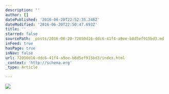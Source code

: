 ```yaml
---
description: ''
author: []
datePublished: '2016-06-20T22:52:35.246Z'
dateModified: '2016-06-20T22:50:47.693Z'
title: ''
starred: false
sourcePath: _posts/2016-06-20-72050d16-ddc6-41f4-a9ee-b8d5ef915bd3.md
inFeed: true
hasPage: true
inNav: false
url: 72050d16-ddc6-41f4-a9ee-b8d5ef915bd3/index.html
_context: 'http://schema.org'
_type: Article

---
```

![](https://the-grid-user-content.s3-us-west-2.amazonaws.com/502eaa6d-cdfa-4de1-958f-308d8e93a43f.jpg)